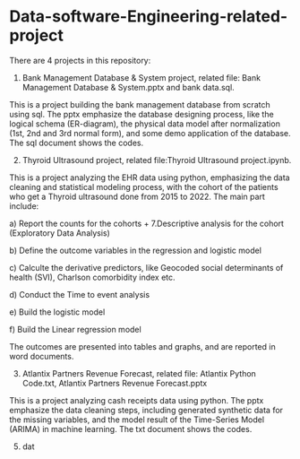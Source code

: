 # Data-software-Engineering-related-project

There are 4 projects in this repository:

1. Bank Management Database & System project, related file: Bank Management Database & System.pptx
 and bank data.sql.

This is a project building the bank management database from scratch using sql. The pptx emphasize the database designing process, like the logical schema (ER-diagram), the physical data model after normalization (1st, 2nd and 3rd normal form), and some demo application of the database. The sql document shows the codes.

2. Thyroid Ultrasound project, related file:Thyroid Ultrasound project.ipynb.

This is a project analyzing the EHR data using python, emphasizing the data cleaning and statistical modeling process, with the cohort of the patients who get a Thyroid ultrasound done from 2015 to 2022. 
The main part include:

a) Report the counts for the cohorts + 7.Descriptive analysis for the cohort (Exploratory Data Analysis)

b) Define the outcome variables in the regression and logistic model

c) Calculte the derivative predictors, like Geocoded social determinants of health (SVI), Charlson comorbidity index etc.

d) Conduct the Time to event analysis

e) Build the logistic model

f) Build the Linear regression model

The outcomes are presented into tables and graphs, and are reported in word documents. 

3. Atlantix Partners Revenue Forecast, related file: Atlantix Python Code.txt, Atlantix Partners Revenue Forecast.pptx

This is a project analyzing cash receipts data using python. The pptx emphasize the data cleaning steps, including generated synthetic data for the missing variables, and the model result of the Time-Series Model (ARIMA) in machine learning. The txt document shows the codes.

5. dat



